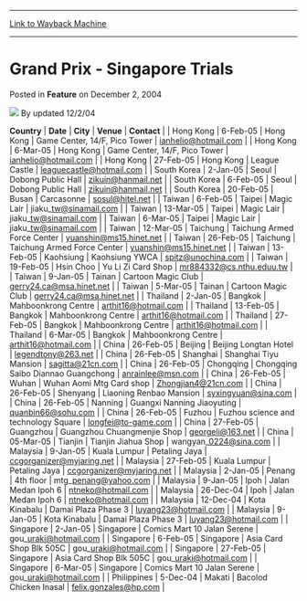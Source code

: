 
---
[Link to Wayback Machine](https://web.archive.org/web/20220819103735/https://magic.wizards.com/en/articles/archive/feature/grand-prix-singapore-trials-2004-12-02)

[_metadata_:wayback_url]:- "https://magic.wizards.com/en/articles/archive/feature/grand-prix-singapore-trials-2004-12-02"
[_metadata_:wayback_raw_url]:- "https://web.archive.org/web/20220819103735id_/https://magic.wizards.com/en/articles/archive/feature/grand-prix-singapore-trials-2004-12-02"
[_metadata_:wayback_capture_timestamp]:- "2022-08-19 10:37:35+00:00"
[_metadata_:description]:- "CountryDateCityVenueContact Hong Kong6-Feb-05Hong KongGame Center, 14/F, Pico Towerianhelio@hotmail.com Hong Kong6-Mar-05Hong KongGame Center, 14/F, Pico Towerianhelio@hotmail.com Hong Kong27-Feb-05Hong KongLeague Castleleaguecastle@hotmail.com South Korea2-Jan-05SeoulDobong Public Hallzikuin@hanmail.net South Korea6-Feb-05SeoulDobong Public Hallzikuin@hanmail.net South"
[_metadata_:generator]:- "Drupal 7 (http://drupal.org)"
[_metadata_:publish_date]:- "2004-12-02"
---


Grand Prix - Singapore Trials
=============================



 Posted in **Feature**
 on December 2, 2004 






![](https://media.magic.wizards.com/styles/auth_small/public/generic-avatar-150_431.png)
By updated 12/2/04













 **Country** | **Date** | **City** | **Venue** | **Contact** |
| Hong Kong | 6-Feb-05 | Hong Kong | Game Center, 14/F, Pico Tower | ianhelio@hotmail.com |
| Hong Kong | 6-Mar-05 | Hong Kong | Game Center, 14/F, Pico Tower | ianhelio@hotmail.com |
| Hong Kong | 27-Feb-05 | Hong Kong | League Castle | leaguecastle@hotmail.com |
| South Korea | 2-Jan-05 | Seoul | Dobong Public Hall | zikuin@hanmail.net |
| South Korea | 6-Feb-05 | Seoul | Dobong Public Hall | zikuin@hanmail.net |
| South Korea | 20-Feb-05 | Busan | Carcasonne | sosul@hitel.net |
| Taiwan | 6-Feb-05 | Taipei | Magic Lair | jiaku\_tw@sinamail.com |
| Taiwan | 13-Mar-05 | Taipei | Magic Lair | jiaku\_tw@sinamail.com |
| Taiwan | 6-Mar-05 | Taipei | Magic Lair | jiaku\_tw@sinamail.com |
| Taiwan | 12-Mar-05 | Taichung | Taichung Armed Force Center | yuanshin@ms15.hinet.net |
| Taiwan | 26-Feb-05 | Taichung | Taichung Armed Force Center | yuanshin@ms15.hinet.net |
| Taiwan | 13-Feb-05 | Kaohsiung | Kaohsiung YWCA | spitz@unochina.com |
| Taiwan | 19-Feb-05 | Hsin Choo | Yu Li Zi Card Shop | mr884332@cs.nthu.eduu.tw |
| Taiwan | 9-Jan-05 | Tainan | Cartoon Magic Club | gerry24.ca@msa.hinet.net |
| Taiwan | 5-Mar-05 | Tainan | Cartoon Magic Club | gerry24.ca@msa.hinet.net |
| Thailand | 2-Jan-05 | Bangkok | Mahboonkrong Centre | arthit16@hotmail.com |
| Thailand | 13-Feb-05 | Bangkok | Mahboonkrong Centre | arthit16@hotmail.com |
| Thailand | 27-Feb-05 | Bangkok | Mahboonkrong Centre | arthit16@hotmail.com |
| Thailand | 6-Mar-05 | Bangkok | Mahboonkrong Centre | arthit16@hotmail.com |
| China | 26-Feb-05 | Beijing  | Beijing Longtan Hotel | legendtony@263.net |
| China | 26-Feb-05 | Shanghai | Shanghai Tiyu Mansion | sagitta@21cn.com |
| China | 26-Feb-05 | Chongqing | Chongqing Saibo Diannao Guangchong | anrainlee@msn.com |
| China | 26-Feb-05 | Wuhan | Wuhan Aomi Mtg Card shop | Zhongjian4@21cn.com |
| China | 26-Feb-05 | Shenyang | Liaoning Renbao Mansion  | syxingyuan@sina.com |
| China | 26-Feb-05 | Nanning | Guangxi Nanning Jiaoyuting | quanbin66@sohu.com |
| China | 26-Feb-05 | Fuzhou | Fuzhou science and technology Square | longfei@to-game.com |
| China | 27-Feb-05 | Guangzhou | Guangzhou Chuangmenjie Shop | georgeli@163.net |
| China | 05-Mar-05 | Tianjin | Tianjin Jiahua Shop | wangyan\_0224@sina.com |
| Malaysia | 9-Jan-05 | Kuala Lumpur | Petaling Jaya | ccgorganizer@myjaring.net |
| Malaysia | 27-Feb-05 | Kuala Lumpur | Petaling Jaya | ccgorganizer@myjaring.net |
| Malaysia | 2-Jan-05 | Penang | 4th floor | mtg\_penang@yahoo.com |
| Malaysia | 9-Jan-05 | Ipoh | Jalan Medan Ipoh 6 | ntneko@hotmail.com |
| Malaysia | 26-Dec-04 | Ipoh | Jalan Medan Ipoh 6 | ntneko@hotmail.com |
| Malaysia | 12-Dec-04 | Kota Kinabalu | Damai Plaza Phase 3 | luyang23@hotmail.com |
| Malaysia | 9-Jan-05 | Kota Kinabalu | Damai Plaza Phase 3 | luyang23@hotmail.com |
| Singapore | 2-Jan-05 | Singapore | Comics Mart 10 Jalan Serene | gou\_uraki@hotmail.com |
| Singapore | 6-Feb-05 | Singapore | Asia Card Shop Blk 505C | gou\_uraki@hotmail.com |
| Singapore | 27-Feb-05 | Singapore | Asia Card Shop Blk 505C | gou\_uraki@hotmail.com |
| Singapore | 6-Mar-05 | Singapore | Comics Mart 10 Jalan Serene | gou\_uraki@hotmail.com |
| Philippines | 5-Dec-04 | Makati | Bacolod Chicken Inasal | felix.gonzales@hp.com |







